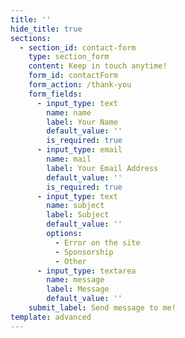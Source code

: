 ```yaml
---
title: ''
hide_title: true
sections:
  - section_id: contact-form
    type: section_form
    content: Keep in touch anytime!
    form_id: contactForm
    form_action: /thank-you
    form_fields:
      - input_type: text
        name: name
        label: Your Name
        default_value: ''
        is_required: true
      - input_type: email
        name: mail
        label: Your Email Address
        default_value: ''
        is_required: true
      - input_type: text
        name: subject
        label: Subject
        default_value: ''
        options:
          - Error on the site
          - Sponsorship
          - Other
      - input_type: textarea
        name: message
        label: Message
        default_value: ''
    submit_label: Send message to me!
template: advanced
---
```

